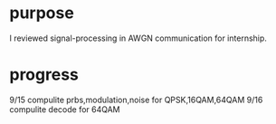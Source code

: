 # purpose
I reviewed signal-processing in AWGN communication for internship.
# progress
9/15 compulite prbs,modulation,noise for QPSK,16QAM,64QAM
9/16 compulite decode for 64QAM
